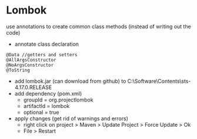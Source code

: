 # Lombok
use annotations to create common class methods (instead of writing out the code)
* annotate class declaration
```
@Data //getters and setters
@AllArgsConstructor
@NoArgsConstructor
@ToString
```
* add lombok.jar (can download from github) to C:\Software\Contents\sts-4.17.0.RELEASE
* add dependency (pom.xml)
  * groupId = org.projectlombok
  * artifactId = lombok
  * optional = true
* apply changes (get rid of warnings and errors)
  * right click on project > Maven > Update Project > Force Update > Ok
  * File > Restart
